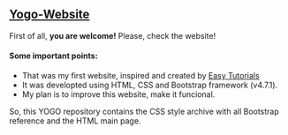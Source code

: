 ## [Yogo-Website](https://bernardonilson.github.io/Yogo-Website/)

First of all, **you are welcome!**
Please, check the website!

#### Some important points:
- That was my first website, inspired and created by [Easy Tutorials](https://www.youtube.com/@EasyTutorialsVideo)
- It was developted using HTML, CSS and Bootstrap framework (v4.7.1).
- My plan is to improve this website, make it funcional.

So, this YOGO repository contains the CSS style archive with all Bootstrap reference and the HTML main page.
